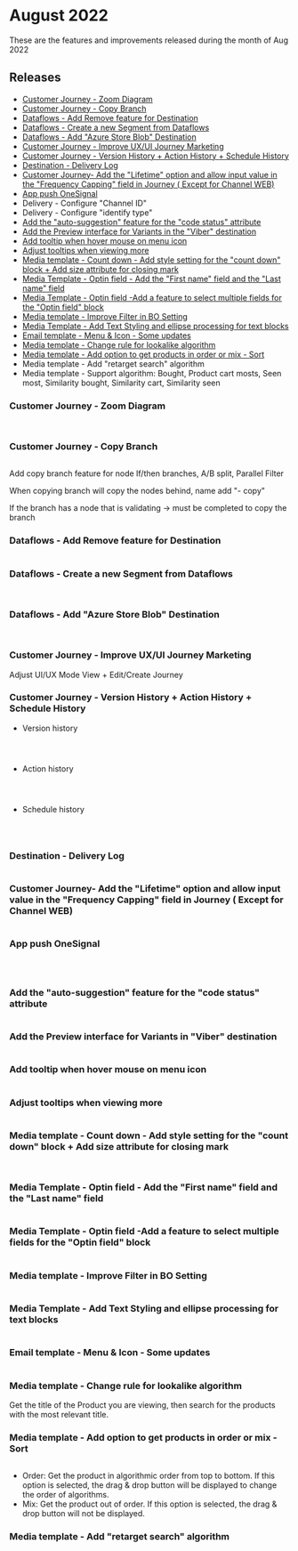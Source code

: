 # August 2022

These are the features and improvements released during the month of Aug 2022

## Releases

* [Customer Journey - Zoom Diagram](august-2022.md#customer-journey-zoom-diagram)
* [Customer Journey - Copy Branch](august-2022.md#customer-journey-copy-branch)
* [Dataflows - Add Remove feature for Destination](august-2022.md#dataflows-add-remove-feature-for-destination)
* [Dataflows - Create a new Segment from Dataflows](august-2022.md#dataflows-create-a-new-segment-from-dataflows)
* [Dataflows - Add "Azure Store Blob" Destination](august-2022.md#dataflows-add-azure-store-blob-destination)
* [Customer Journey - Improve UX/UI Journey Marketing](august-2022.md#customer-journey-improve-ux-ui-journey-marketing)
* [Customer Journey - Version History + Action History + Schedule History](august-2022.md#customer-journey-version-history-+-action-history-+-schedule-history)
* [Destination - Delivery Log](august-2022.md#destination-delivery-log)
* [Customer Journey- Add the "Lifetime" option and allow input value in the "Frequency Capping" field in Journey ( Except for Channel WEB)](august-2022.md#customer-journey-add-the-lifetime-option-and-allow-input-value-in-the-frequency-caping-field-in-jour)
* [App push OneSignal](august-2022.md#app-push-onesignal)
* Delivery - Configure "Channel ID"
* Delivery - Configure "identify type"
* [Add the "auto-suggestion" feature for the "code status" attribute](august-2022.md#add-the-auto-suggestion-feature-for-the-code-status-attribute)
* [Add the Preview interface for Variants in the "Viber" destination](august-2022.md#add-the-preview-interface-for-variants-in-viber-destination)
* [Add tooltip when hover mouse on menu icon](august-2022.md#add-tooltip-when-hover-mouse-on-menu-icon)
* [Adjust tooltips when viewing more](august-2022.md#adjust-tooltips-view-more)
* [Media template - Count down - Add style setting for the "count down" block + Add size attribute for closing mark](august-2022.md#media-template-count-down-add-style-setting-for-the-count-down-block-+-add-size-attribute-for-closin)
* [Media Template - Optin field - Add the "First name" field and the "Last name" field](august-2022.md#media-template-optin-field-them-first-name-field-va-last-name-field)
* [Media Template - Optin field -Add a feature to select multiple fields for the "Optin field" block](august-2022.md#media-template-optin-field-add-a-feature-to-select-multiple-fields-for-the-optin-field-block)
* [Media template - Improve Filter in BO Setting](august-2022.md#media-template-improve-filter-in-bo-setting)
* [Media Template - Add Text Styling and ellipse processing for text blocks](august-2022.md#media-template-add-text-styling-and-ellipse-processing-for-text-blocks)
* [Email template - Menu & Icon - Some updates](august-2022.md#email-template-menu-and-icon-some-updates)
* [Media template - Change rule for lookalike algorithm](august-2022.md#media-template-change-rule-for-lookalike-algorithm)
* [Media template - Add option to get products in order or mix - Sort](august-2022.md#media-template-add-option-to-get-products-in-order-or-mix-sort)
* Media template - Add "retarget search" algorithm
* Media template - Support algorithm: Bought, Product cart mosts, Seen most, Similarity bought, Similarity cart, Similarity seen

### Customer Journey - Zoom Diagram

<figure><img src="../../.gitbook/assets/image (1769).png" alt=""><figcaption></figcaption></figure>

<figure><img src="../../.gitbook/assets/image (711).png" alt=""><figcaption></figcaption></figure>

### Customer Journey - Copy Branch

<figure><img src="../../.gitbook/assets/image (2269).png" alt=""><figcaption></figcaption></figure>

Add copy branch feature for node If/then branches, A/B split, Parallel Filter&#x20;

When copying branch will copy the nodes behind, name add "- copy"&#x20;

If the branch has a node that is validating → must be completed to copy the branch

### Dataflows - Add Remove feature for Destination

<figure><img src="../../.gitbook/assets/image (501).png" alt=""><figcaption></figcaption></figure>

### Dataflows - Create a new Segment from Dataflows

<figure><img src="../../.gitbook/assets/image (832).png" alt=""><figcaption></figcaption></figure>

<figure><img src="../../.gitbook/assets/image (1134).png" alt=""><figcaption></figcaption></figure>

### Dataflows - Add "Azure Store Blob" Destination

<figure><img src="../../.gitbook/assets/image (1231).png" alt=""><figcaption></figcaption></figure>

<figure><img src="../../.gitbook/assets/image (2596).png" alt=""><figcaption></figcaption></figure>

### Customer Journey - Improve UX/UI Journey Marketing

Adjust UI/UX Mode View + Edit/Create Journey

### Customer Journey - Version History + Action History + Schedule History

* Version history

<figure><img src="../../.gitbook/assets/image (1182).png" alt=""><figcaption></figcaption></figure>

<figure><img src="../../.gitbook/assets/image (1828).png" alt=""><figcaption></figcaption></figure>

<figure><img src="../../.gitbook/assets/image (1594).png" alt=""><figcaption></figcaption></figure>

* Action history

<figure><img src="../../.gitbook/assets/image (676).png" alt=""><figcaption></figcaption></figure>

<figure><img src="../../.gitbook/assets/image (1412).png" alt=""><figcaption></figcaption></figure>

<figure><img src="../../.gitbook/assets/image (605).png" alt=""><figcaption></figcaption></figure>

* Schedule history

<figure><img src="../../.gitbook/assets/image (2106).png" alt=""><figcaption></figcaption></figure>

<figure><img src="../../.gitbook/assets/image (2306).png" alt=""><figcaption></figcaption></figure>

<figure><img src="../../.gitbook/assets/image (530).png" alt=""><figcaption></figcaption></figure>

### Destination - Delivery Log

<figure><img src="../../.gitbook/assets/image (1024).png" alt=""><figcaption></figcaption></figure>

### Customer Journey- Add the "Lifetime" option and allow input value in the "Frequency Capping" field in Journey ( Except for Channel WEB)

<figure><img src="../../.gitbook/assets/image (654).png" alt=""><figcaption></figcaption></figure>

### App push OneSignal

<figure><img src="../../.gitbook/assets/image (625).png" alt=""><figcaption></figcaption></figure>

<figure><img src="../../.gitbook/assets/image (1652).png" alt=""><figcaption></figcaption></figure>

<figure><img src="../../.gitbook/assets/image (2564).png" alt=""><figcaption></figcaption></figure>

### Add the "auto-suggestion" feature for the "code status" attribute

<figure><img src="../../.gitbook/assets/image (1749).png" alt=""><figcaption></figcaption></figure>

### Add the Preview interface for Variants in "Viber" destination

<figure><img src="../../.gitbook/assets/image (2094).png" alt=""><figcaption></figcaption></figure>

### Add tooltip when hover mouse on menu icon

<figure><img src="../../.gitbook/assets/image (1611).png" alt=""><figcaption></figcaption></figure>

### Adjust tooltips when viewing more

<figure><img src="../../.gitbook/assets/image (2019).png" alt=""><figcaption></figcaption></figure>

### Media template - Count down - Add style setting for the "count down" block + Add size attribute for closing mark

<figure><img src="../../.gitbook/assets/image (1371).png" alt=""><figcaption></figcaption></figure>

<figure><img src="../../.gitbook/assets/image (2226).png" alt=""><figcaption></figcaption></figure>

### Media Template - Optin field - Add the "First name" field and  the "Last name" field

<figure><img src="../../.gitbook/assets/image (1824).png" alt=""><figcaption></figcaption></figure>

### Media Template - Optin field -Add a feature to select multiple fields for the "Optin field" block

<figure><img src="../../.gitbook/assets/image (2344).png" alt=""><figcaption></figcaption></figure>

### Media template - Improve Filter in BO Setting

<figure><img src="../../.gitbook/assets/image (447).png" alt=""><figcaption></figcaption></figure>

### Media Template - Add Text Styling and ellipse processing for text blocks

<figure><img src="../../.gitbook/assets/image (1037).png" alt=""><figcaption></figcaption></figure>

### Email template - Menu & Icon - Some updates

<figure><img src="../../.gitbook/assets/image (733).png" alt=""><figcaption></figcaption></figure>

### Media template - Change rule for lookalike algorithm

Get the title of the Product you are viewing, then search for the products with the most relevant title.

### Media template - Add option to get products in order or mix - Sort

<figure><img src="../../.gitbook/assets/image (1239).png" alt=""><figcaption></figcaption></figure>



* Order: Get the product in algorithmic order from top to bottom. If this option is selected, the drag & drop button will be displayed to change the order of algorithms.
* Mix: Get the product out of order. If this option is selected, the drag & drop button will not be displayed.

### Media template - Add "retarget search" algorithm

<figure><img src="../../.gitbook/assets/image (479).png" alt=""><figcaption></figcaption></figure>
